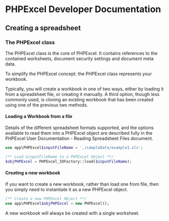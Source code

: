 # PHPExcel Developer Documentation


## Creating a spreadsheet

### The PHPExcel class

The PHPExcel class is the core of PHPExcel. It contains references to the contained worksheets, document security settings and document meta data.

To simplify the PHPExcel concept: the PHPExcel class represents your workbook.

Typically, you will create a workbook in one of two ways, either by loading it from a spreadsheet file, or creating it manually. A third option, though less commonly used, is cloning an existing workbook that has been created using one of the previous two methods.

#### Loading a Workbook from a file

Details of the different spreadsheet formats supported, and the options available to read them into a PHPExcel object are described fully in the PHPExcel User Documentation - Reading Spreadsheet Files document.

```php
use app\PHPExcel$inputFileName = './sampleData/example1.xls';

/** Load $inputFileName to a PHPExcel Object **/
$objPHPExcel = PHPExcel_IOFactory::load($inputFileName);
```

#### Creating a new workbook

If you want to create a new workbook, rather than load one from file, then you simply need to instantiate it as a new PHPExcel object.

```php
/** Create a new PHPExcel Object **/
use app\PHPExcel$objPHPExcel = new PHPExcel();
```

A new workbook will always be created with a single worksheet.
